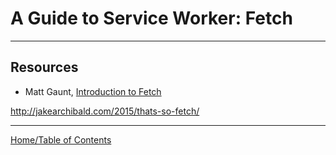# A Guide to Service Worker: Fetch

***



## Resources


- Matt Gaunt, [Introduction to Fetch](http://updates.html5rocks.com/2015/03/introduction-to-fetch)

http://jakearchibald.com/2015/thats-so-fetch/

***

[Home/Table of Contents](README.md)